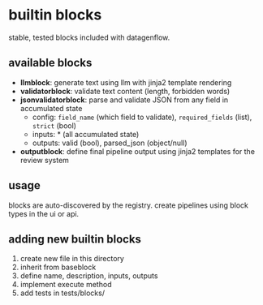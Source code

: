 # builtin blocks

stable, tested blocks included with datagenflow.

## available blocks

- **llmblock**: generate text using llm with jinja2 template rendering
- **validatorblock**: validate text content (length, forbidden words)
- **jsonvalidatorblock**: parse and validate JSON from any field in accumulated state
  - config: `field_name` (which field to validate), `required_fields` (list), `strict` (bool)
  - inputs: * (all accumulated state)
  - outputs: valid (bool), parsed_json (object/null)
- **outputblock**: define final pipeline output using jinja2 templates for the review system

## usage

blocks are auto-discovered by the registry. create pipelines using block types in the ui or api.

## adding new builtin blocks

1. create new file in this directory
2. inherit from baseblock
3. define name, description, inputs, outputs
4. implement execute method
5. add tests in tests/blocks/
